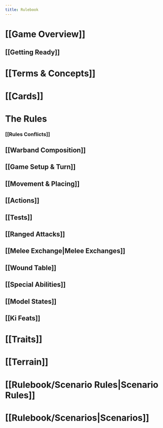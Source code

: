```yaml
---
title: Rulebook
---
```

# [[Game Overview]]  
## [[Getting Ready]]  
# [[Terms & Concepts]]  
# [[Cards]]  
# The Rules
### [[Rules Conflicts]]
## [[Warband Composition]]  
## [[Game Setup & Turn]]  
## [[Movement & Placing]]  
## [[Actions]]  
## [[Tests]]  
## [[Ranged Attacks]]  
## [[Melee Exchange|Melee Exchanges]]  
## [[Wound Table]]  
## [[Special Abilities]]  
## [[Model States]]  
## [[Ki Feats]]  
# [[Traits]]  
# [[Terrain]]  
# [[Rulebook/Scenario Rules|Scenario Rules]]  
# [[Rulebook/Scenarios|Scenarios]]  